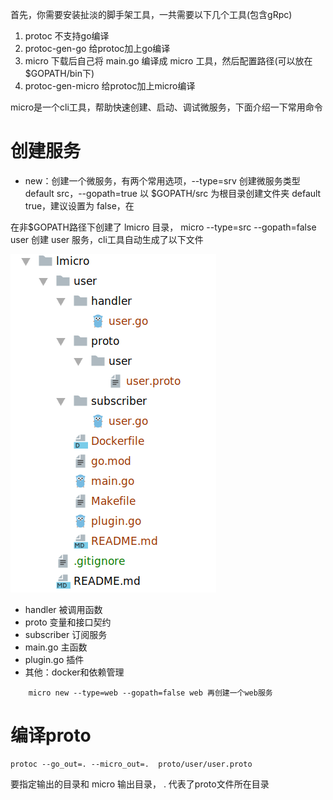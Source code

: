 首先，你需要安装扯淡的脚手架工具，一共需要以下几个工具(包含gRpc)

1. protoc 不支持go编译
2. protoc-gen-go 给protoc加上go编译
3. micro 下载后自己将 main.go 编译成 micro 工具，然后配置路径(可以放在$GOPATH/bin下)
4. protoc-gen-micro 给protoc加上micro编译

micro是一个cli工具，帮助快速创建、启动、调试微服务，下面介绍一下常用命令

# 创建服务

- new：创建一个微服务，有两个常用选项，--type=srv 创建微服务类型 default src，--gopath=true 以 $GOPATH/src 为根目录创建文件夹 default true，建议设置为 false，在

在非$GOPATH路径下创建了 lmicro 目录， micro --type=src --gopath=false user 创建 user 服务，cli工具自动生成了以下文件

![](img/1.png)

- handler 被调用函数
- proto 变量和接口契约
- subscriber 订阅服务
- main.go 主函数
- plugin.go 插件
- 其他：docker和依赖管理

```
    micro new --type=web --gopath=false web 再创建一个web服务
```

# 编译proto

    protoc --go_out=. --micro_out=.  proto/user/user.proto

要指定输出的目录和 micro 输出目录， . 代表了proto文件所在目录

